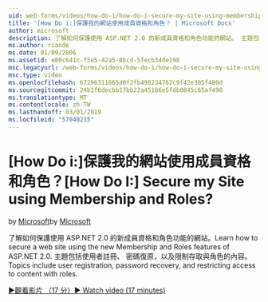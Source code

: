 ```yaml
---
uid: web-forms/videos/how-do-i/how-do-i-secure-my-site-using-membership-and-roles
title: '[How Do i:]保護我的網站使用成員資格和角色？ | Microsoft Docs'
author: microsoft
description: 了解如何保護使用 ASP.NET 2.0 的新成員資格和角色功能的網站。 主題包括使用者註冊、 密碼復原和 restricti...
ms.author: riande
ms.date: 01/09/2006
ms.assetid: e80c641c-f5e5-42a5-8bcd-5fecb34de198
msc.legacyurl: /web-forms/videos/how-do-i/how-do-i-secure-my-site-using-membership-and-roles
msc.type: video
ms.openlocfilehash: 67296311665d0f2fb498234762c9f42e305f480d
ms.sourcegitcommit: 24b1f6decbb17bb22a45166e5fdb0845c65af498
ms.translationtype: MT
ms.contentlocale: zh-TW
ms.lasthandoff: 03/01/2019
ms.locfileid: "57040235"
---
```

<a name="how-do-i-secure-my-site-using-membership-and-roles"></a><span data-ttu-id="27180-105">[How Do i:]保護我的網站使用成員資格和角色？</span><span class="sxs-lookup"><span data-stu-id="27180-105">[How Do I:] Secure my Site using Membership and Roles?</span></span>
====================
<span data-ttu-id="27180-106">by [Microsoft](https://github.com/microsoft)</span><span class="sxs-lookup"><span data-stu-id="27180-106">by [Microsoft](https://github.com/microsoft)</span></span>

<span data-ttu-id="27180-107">了解如何保護使用 ASP.NET 2.0 的新成員資格和角色功能的網站。</span><span class="sxs-lookup"><span data-stu-id="27180-107">Learn how to secure a web site using the new Membership and Roles features of ASP.NET 2.0.</span></span> <span data-ttu-id="27180-108">主題包括使用者註冊、 密碼復原，以及限制存取與角色的內容。</span><span class="sxs-lookup"><span data-stu-id="27180-108">Topics include user registration, password recovery, and restricting access to content with roles.</span></span>

[<span data-ttu-id="27180-109">&#9654;觀看影片 （17 分）</span><span class="sxs-lookup"><span data-stu-id="27180-109">&#9654; Watch video (17 minutes)</span></span>](https://channel9.msdn.com/Blogs/ASP-NET-Site-Videos/how-do-i-secure-my-site-using-membership-and-roles)
